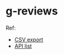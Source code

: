 # g-reviews

Ref:

- [CSV export](https://support.google.com/googleplay/android-developer/answer/6135870#zippy=%2Cdownload-reports-using-a-client-library-and-service-account%2Csee-an-example-python%2Creviews)
- [API list](https://developers.google.com/android-publisher/api-ref/rest/v3/reviews?hl=pt-br#resource:-review)
